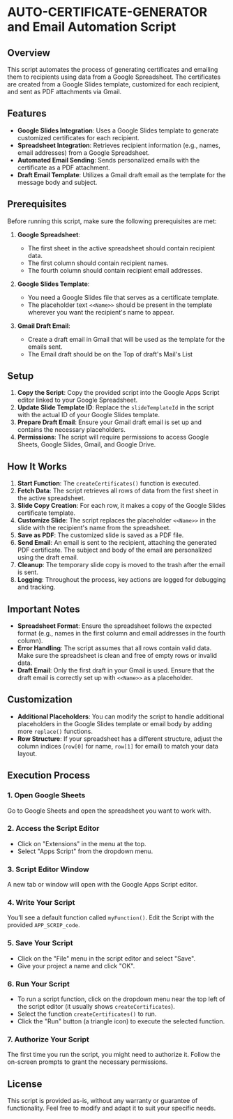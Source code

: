 # AUTO-CERTIFICATE-GENERATOR and Email Automation Script

## Overview

This script automates the process of generating certificates and emailing them to recipients using data from a Google Spreadsheet. The certificates are created from a Google Slides template, customized for each recipient, and sent as PDF attachments via Gmail.

## Features

- **Google Slides Integration**: Uses a Google Slides template to generate customized certificates for each recipient.
- **Spreadsheet Integration**: Retrieves recipient information (e.g., names, email addresses) from a Google Spreadsheet.
- **Automated Email Sending**: Sends personalized emails with the certificate as a PDF attachment.
- **Draft Email Template**: Utilizes a Gmail draft email as the template for the message body and subject.

## Prerequisites

Before running this script, make sure the following prerequisites are met:

1. **Google Spreadsheet**:
   - The first sheet in the active spreadsheet should contain recipient data.
   - The first column should contain recipient names.
   - The fourth column should contain recipient email addresses.

2. **Google Slides Template**:
   - You need a Google Slides file that serves as a certificate template.
   - The placeholder text `<<Name>>` should be present in the template wherever you want the recipient's name to appear.

3. **Gmail Draft Email**:
   - Create a draft email in Gmail that will be used as the template for the emails sent.
   - The Email draft should be on the Top of draft's Mail's List

## Setup

1. **Copy the Script**: Copy the provided script into the Google Apps Script editor linked to your Google Spreadsheet.
2. **Update Slide Template ID**: Replace the `slideTemplateId` in the script with the actual ID of your Google Slides template.
3. **Prepare Draft Email**: Ensure your Gmail draft email is set up and contains the necessary placeholders.
4. **Permissions**: The script will require permissions to access Google Sheets, Google Slides, Gmail, and Google Drive.

## How It Works

1. **Start Function**: The `createCertificates()` function is executed.
2. **Fetch Data**: The script retrieves all rows of data from the first sheet in the active spreadsheet.
3. **Slide Copy Creation**: For each row, it makes a copy of the Google Slides certificate template.
4. **Customize Slide**: The script replaces the placeholder `<<Name>>` in the slide with the recipient's name from the spreadsheet.
5. **Save as PDF**: The customized slide is saved as a PDF file.
6. **Send Email**: An email is sent to the recipient, attaching the generated PDF certificate. The subject and body of the email are personalized using the draft email.
7. **Cleanup**: The temporary slide copy is moved to the trash after the email is sent.
8. **Logging**: Throughout the process, key actions are logged for debugging and tracking.

## Important Notes

- **Spreadsheet Format**: Ensure the spreadsheet follows the expected format (e.g., names in the first column and email addresses in the fourth column).
- **Error Handling**: The script assumes that all rows contain valid data. Make sure the spreadsheet is clean and free of empty rows or invalid data.
- **Draft Email**: Only the first draft in your Gmail is used. Ensure that the draft email is correctly set up with `<<Name>>` as a placeholder.

## Customization

- **Additional Placeholders**: You can modify the script to handle additional placeholders in the Google Slides template or email body by adding more `replace()` functions.
- **Row Structure**: If your spreadsheet has a different structure, adjust the column indices (`row[0]` for name, `row[1]` for email) to match your data layout.

## Execution Process

### 1. Open Google Sheets
Go to Google Sheets and open the spreadsheet you want to work with.

### 2. Access the Script Editor
- Click on "Extensions" in the menu at the top.
- Select "Apps Script" from the dropdown menu.

### 3. Script Editor Window
A new tab or window will open with the Google Apps Script editor.

### 4. Write Your Script
You’ll see a default function called `myFunction()`. Edit the Script with the provided `APP_SCRIP_code`.

### 5. Save Your Script
- Click on the "File" menu in the script editor and select "Save".
- Give your project a name and click "OK".

### 6. Run Your Script
- To run a script function, click on the dropdown menu near the top left of the script editor (it usually shows `createCertificates`).
- Select the function `createCertificates()` to run.
- Click the "Run" button (a triangle icon) to execute the selected function.

### 7. Authorize Your Script
The first time you run the script, you might need to authorize it. Follow the on-screen prompts to grant the necessary permissions.

## License

This script is provided as-is, without any warranty or guarantee of functionality. Feel free to modify and adapt it to suit your specific needs.

